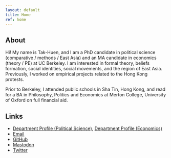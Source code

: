 ```yaml
---
layout: default
title: Home
ref: home
---
```


## About

Hi! My name is Tak-Huen, and I am a PhD candidate in political science (comparative / methods / East Asia) and an MA candidate in economics (theory / PE) at UC Berkeley. I am interested in formal theory, beliefs formation, social identities, social movements, and the region of East Asia. Previously, I worked on empirical projects related to the Hong Kong protests.

Prior to Berkeley, I attended public schools in Sha Tin, Hong Kong, and read for a BA in Philosophy, Politics and Economics at Merton College, University of Oxford on full financial aid.

## Links

* [Department Profile (Political Science)](https://polisci.berkeley.edu/people/person/1648234), [Department Profile (Economics)](https://www.econ.berkeley.edu/grad/profiles/16907)
* [Email](https://mailhide.io/e/bhOQVvCl)
* [GitHub](https://github.com/th-chau)
* [Mastodon](https://mastodon.world/@thchau)
* [Twitter](https://twitter.com/TakHuenChau)
